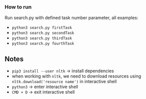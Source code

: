 ### How to run

Run search.py with defined task number parameter, all examples:
- `python3 search.py firstTask`
- `python3 search.py secondTask`
- `python3 search.py thirdTask`
- `python3 search.py fourthTask`

## Notes

- `pip3 install --user nltk` -> install dependencies
- when working with `nltk`, we need to download resources using `nltk.download('resource name')` in interactive shell
- `python3` -> enter interactive shell
- `CMD + D` -> exit interactive shell


